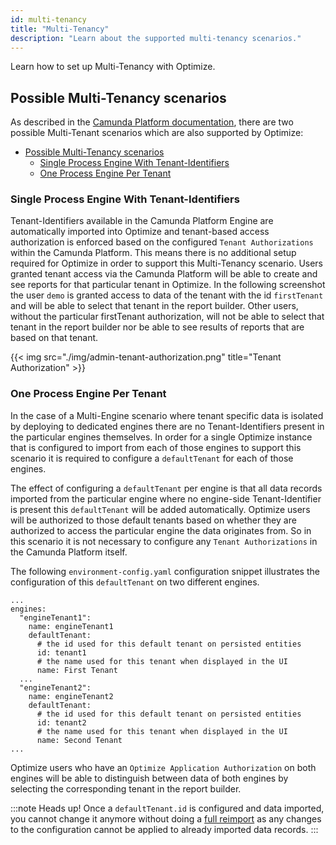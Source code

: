 ```yaml
---
id: multi-tenancy
title: "Multi-Tenancy"
description: "Learn about the supported multi-tenancy scenarios."
---
```


Learn how to set up Multi-Tenancy with Optimize.

## Possible Multi-Tenancy scenarios

As described in the [Camunda Platform documentation](https://docs.camunda.org/manual/latest/user-guide/process-engine/multi-tenancy/), there are two possible Multi-Tenant scenarios which are also supported by Optimize:

- [Possible Multi-Tenancy scenarios](#possible-multi-tenancy-scenarios)
  - [Single Process Engine With Tenant-Identifiers](#single-process-engine-with-tenant-identifiers)
  - [One Process Engine Per Tenant](#one-process-engine-per-tenant)

### Single Process Engine With Tenant-Identifiers

Tenant-Identifiers available in the Camunda Platform Engine are automatically imported into Optimize and tenant-based access authorization is enforced based on the configured `Tenant Authorizations` within the Camunda Platform. This means there is no additional setup required for Optimize in order to support this Multi-Tenancy scenario.
Users granted tenant access via the Camunda Platform will be able to create and see reports for that particular tenant in Optimize. In the following screenshot the user `demo` is granted access to data of the tenant with the id `firstTenant` and will be able to select that tenant in the report builder. Other users, without the particular firstTenant authorization, will not be able to select that tenant in the report builder nor be able to see results of reports that are based on that tenant.

{{< img src="./img/admin-tenant-authorization.png" title="Tenant Authorization" >}}

### One Process Engine Per Tenant

In the case of a Multi-Engine scenario where tenant specific data is isolated by deploying to dedicated engines there are no Tenant-Identifiers present in the particular engines themselves. In order for a single Optimize instance that is configured to import from each of those engines to support this scenario it is required to configure a `defaultTenant` for each of those engines.


The effect of configuring a `defaultTenant` per engine is that all data records imported from the particular engine where no engine-side Tenant-Identifier is present this `defaultTenant` will be added automatically. Optimize users will be authorized to those default tenants based on whether they are authorized to access the particular engine the data originates from. So in this scenario it is not necessary to configure any `Tenant Authorizations` in the Camunda Platform itself.

The following `environment-config.yaml` configuration snippet illustrates the configuration of this `defaultTenant` on two different engines.
```
...
engines:
  "engineTenant1":
    name: engineTenant1
    defaultTenant:
      # the id used for this default tenant on persisted entities
      id: tenant1
      # the name used for this tenant when displayed in the UI
      name: First Tenant
  ...
  "engineTenant2":
    name: engineTenant2
    defaultTenant:
      # the id used for this default tenant on persisted entities
      id: tenant2
      # the name used for this tenant when displayed in the UI
      name: Second Tenant
...
```
Optimize users who have an `Optimize Application Authorization` on both engines will be able to distinguish between data of both engines by selecting the corresponding tenant in the report builder.

:::note Heads up!
Once a `defaultTenant.id` is configured and data imported, you cannot change it anymore without doing a [full reimport](./../migration-update/instructions.md/#force-reimport-of-engine-data-in-optimize) as any changes to the configuration cannot be applied to already imported data records.
:::